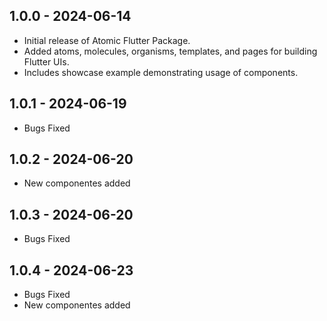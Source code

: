 ## 1.0.0 - 2024-06-14


- Initial release of Atomic Flutter Package.
- Added atoms, molecules, organisms, templates, and pages for building Flutter UIs.
- Includes showcase example demonstrating usage of components.


## 1.0.1 - 2024-06-19


- Bugs Fixed


## 1.0.2 - 2024-06-20


- New componentes added


## 1.0.3 - 2024-06-20


- Bugs Fixed


## 1.0.4 - 2024-06-23


- Bugs Fixed
- New componentes added